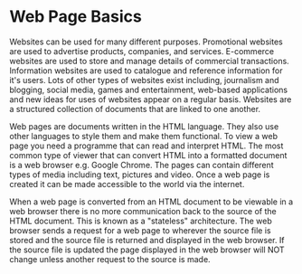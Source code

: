 # Web Page Basics

Websites can be used for many different purposes. Promotional websites are used to advertise products, companies, and services. E-commerce websites are used to store and manage details of commercial transactions. Information websites are used to catalogue and reference information for it's users. Lots of other types of websites exist including, journalism and blogging, social media, games and entertainment, web-based applications and new ideas for uses of websites appear on a regular basis. Websites are a structured collection of documents that are linked to one another. 

Web pages are documents written in the HTML language. They also use other languages to style them and make them functional. To view a web page you need a programme that can read and interpret HTML. The most common type of viewer that can convert HTML into a formatted document is a web browser e.g. Google Chrome. The pages can contain different types of media including text, pictures and video. Once a web page is created it can be made accessible to the world via the internet.

When a web page is converted from an HTML document to be viewable in a web browser there is no more communication back to the source of the HTML document. This is known as a "stateless" architecture. The web browser sends a request for a web page to wherever the source file is stored and the source file is returned and displayed in the web browser. If the source file is updated the page displayed in the web browser will NOT change unless another request to the source is made.

